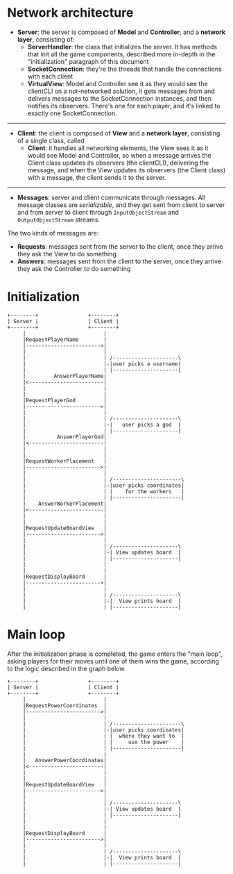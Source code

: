 # Network architecture

* __Server__: the server is composed of __Model__ and __Controller__, and a __network layer__, consisting of:
  + __ServerHandler__: the class that initializes the server. It has methods that init all the game components, described more in-depth in the "initialization" paragraph of this document
  + __SocketConnection__:  they're the threads that handle the connections with each client
  + __VirtualView__: Model and Controller see it as they would see the clientCLI on a not-networked solution, it gets messages from and delivers messages to the SocketConnection instances, and then notifies its observers. There's one for each player, and it's linked to exactly one SocketConnection.
---
* __Client__: the client is composed of __View__ and a __network layer__, consisting of a single class, called
  + __Client__: it handles all networking elements, the View sees it as it would see Model and Controller, so when a message arrives the Client class updates its observers (the clientCLI), delivering the message, and when the View updates its observers (the Client class) with a message, the client sends it to the server.

---

* __Messages__: server and client communicate through messages. All message classes are _serializable_, and they get sent from client to server and from server to client through `InputObjectStream` and `OutputObjectStream` streams.

 The two kinds of messages are:
  + __Requests__: messages sent from the server to the client, once they arrive they ask the View to do something
  + __Answers__: messages sent from the client to the server, once they arrive they ask the Controller to do something

# Initialization

```
+--------+                +--------+
| Server |                | Client |
+--------+                +--------+        
     |                         |
     |RequestPlayerName        |
     |------------------------>|
     |                         |
     |                         | /---------------------\
     |                         |-|user picks a username|
     |                         | |---------------------|
     |         AnswerPlayerName|
     |<------------------------|
     |                         |
     |                         |
     |RequestPlayerGod         |
     |------------------------>|
     |                         |
     |                         | /---------------------\
     |                         |-|   user picks a god  |
     |                         | |---------------------|
     |          AnswerPlayerGod|
     |<------------------------|
     |                         |
     |                         |
     |RequestWorkerPlacement   |
     |------------------------>|
     |                         |
     |                         | /----------------------\
     |                         |-|user picks coordinates|
     |                         | |    for the workers   |
     |                         | |----------------------|
     |    AnswerWorkerPlacement|
     |<------------------------|
     |                         |
     |                         |
     |RequestUpdateBoardView   |
     |------------------------>|
     |                         |
     |                         | /---------------------\
     |                         |-| View updates board  |
     |                         | |---------------------|
     |                         |
     |                         |
     |RequestDisplayBoard      |
     |------------------------>|
     |                         |
     |                         | /---------------------\
     |                         |-|  View prints board  |
     |                         | |---------------------|

```

# Main loop

After the initialization phase is completed, the game enters the "main loop", asking players for their moves until one of them wins the game, according to the logic described in the graph below.

```
+--------+                +--------+
| Server |                | Client |
+--------+                +--------+        
     |                         |
     |RequestPowerCoordinates  |
     |------------------------>|
     |                         |
     |                         | /----------------------\
     |                         |-|user picks coordinates|
     |                         | |  where they want to  |
     |                         | |     use the power    |
     |                         | |----------------------|
     |                         |
     |   AnswerPowerCoordinates|
     |<------------------------|
     |                         |
     |                         |
     |RequestUpdateBoardView   |
     |------------------------>|
     |                         |
     |                         | /---------------------\
     |                         |-| View updates board  |
     |                         | |---------------------|
     |                         |
     |                         |
     |RequestDisplayBoard      |
     |------------------------>|
     |                         |
     |                         | /---------------------\
     |                         |-|  View prints board  |
     |                         | |---------------------|

```
